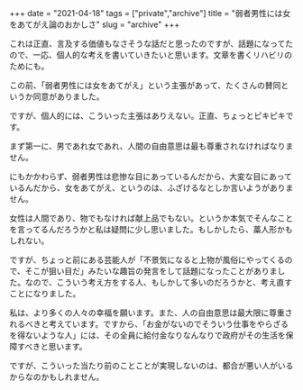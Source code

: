 +++
date = "2021-04-18"
tags = ["private","archive"]
title = "弱者男性には女をあてがえ論のおかしさ"
slug = "archive"
+++

これは正直、言及する価値もなさそうな話だと思ったのですが、話題になってたので、一応、個人的な考えを書いていきたいと思います。文章を書くリハビリのためにも。

この前、「弱者男性には女をあてがえ」という主張があって、たくさんの賛同というか同意がありました。

ですが、個人的には、こういった主張はありえない。正直、ちょっとピキピキです。

まず第一に、男であれ女であれ、人間の自由意思は最も尊重されなければなりません。

にもかかわらず、弱者男性は悲惨な目にあっているんだから、大変な目にあっているんだから、女をあてがえ、というのは、ふざけるなとしか言いようがありません。

女性は人間であり、物でもなければ献上品でもない。というか本気でそんなことを言ってるんだろうかと私は疑問に少し思いました。もしかしたら、藁人形かもしれない。

ですが、ちょっと前にある芸能人が「不景気になると上物が風俗にやってくるので、そこが狙い目だ」みたいな趣旨の発言をして話題になったことがありました。なので、こういう考え方をする人、もしかして多いのだろうかと、考え直すことになりました。

私は、より多くの人々の幸福を願います。また、人の自由意思は最大限に尊重されるべきと考えています。ですから、「お金がないのでそういう仕事をやらざるを得ないような人」には、その全員に給付金なりなんなりで政府がその生活を保障すべきと思います。

ですが、こういった当たり前のことことが実現しないのは、都合が悪い人がいるからなのかもしれません。
